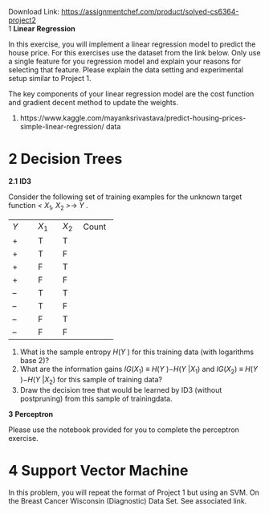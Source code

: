 Download Link: https://assignmentchef.com/product/solved-cs6364-project2
<br>
1 <strong>Linear</strong> <strong>Regression</strong>

In this exercise, you will implement a linear regression model to predict the house price. For this exercises use the dataset from the link below. Only use a single feature for you regression model and explain your reasons for selecting that feature. Please explain the data setting and experimental setup similar to Project 1.

The key components of your linear regression model are the cost function and gradient decent method to update the weights.

<ol>

 <li>https://www.kaggle.com/mayanksrivastava/predict-housing-prices-simple-linear-regression/ data</li>

</ol>

<h1>2 Decision Trees</h1>

<strong>2.1</strong> <strong>ID3</strong>

Consider the following set of training examples for the unknown target function <em>&lt;</em> <em>X</em><sub>1</sub><em>,</em> <em>X</em><sub>2</sub> <em>&gt;</em>→ <em>Y</em> .

<table width="144">

 <tbody>

  <tr>

   <td width="35"><em>Y</em></td>

   <td width="33"><em>X</em><sub>1</sub></td>

   <td width="25"><em>X</em><sub>2</sub></td>

   <td width="52">Count</td>

  </tr>

  <tr>

   <td width="35">+</td>

   <td width="33">T</td>

   <td width="25">T</td>

   <td width="52"> </td>

  </tr>

  <tr>

   <td width="35">+</td>

   <td width="33">T</td>

   <td width="25">F</td>

   <td width="52"> </td>

  </tr>

  <tr>

   <td width="35">+</td>

   <td width="33">F</td>

   <td width="25">T</td>

   <td width="52"> </td>

  </tr>

  <tr>

   <td width="35">+</td>

   <td width="33">F</td>

   <td width="25">F</td>

   <td width="52"> </td>

  </tr>

  <tr>

   <td width="35">–</td>

   <td width="33">T</td>

   <td width="25">T</td>

   <td width="52"></td>

  </tr>

  <tr>

   <td width="35">–</td>

   <td width="33">T</td>

   <td width="25">F</td>

   <td width="52"> </td>

  </tr>

  <tr>

   <td width="35">–</td>

   <td width="33">F</td>

   <td width="25">T</td>

   <td width="52"> </td>

  </tr>

  <tr>

   <td width="35">–</td>

   <td width="33">F</td>

   <td width="25">F</td>

   <td width="52"> </td>

  </tr>

 </tbody>

</table>

<ol>

 <li>What is the sample entropy <em>H</em>(<em>Y </em>) for this training data (with logarithms base 2)?</li>

 <li>What are the information gains <em>IG</em>(<em>X</em><sub>1</sub>) ≡ <em>H</em>(<em>Y </em>)−<em>H</em>(<em>Y </em>|<em>X</em><sub>1</sub>) and <em>IG</em>(<em>X</em><sub>2</sub>) ≡ <em>H</em>(<em>Y </em>)−<em>H</em>(<em>Y </em>|<em>X</em><sub>2</sub>) for this sample of training data?</li>

 <li>Draw the decision tree that would be learned by ID3 (without postpruning) from this sample of trainingdata.</li>

</ol>

<strong>3</strong> <strong>Perceptron</strong>

Please use the notebook provided for you to complete the perceptron exercise.

<h1>4 Support Vector Machine</h1>

In this problem, you will repeat the format of Project 1 but using an SVM. On the Breast Cancer Wisconsin (Diagnostic) Data Set. See associated link.